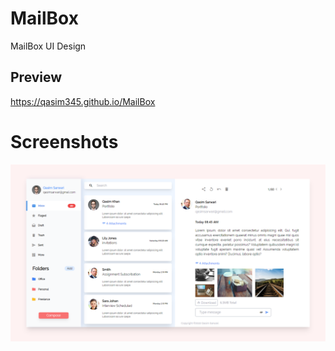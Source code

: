 # MailBox
MailBox UI Design
## Preview
https://qasim345.github.io/MailBox
# Screenshots
![MailBox](https://github.com/Qasim345/MailBox/blob/master/Screenshot%20.png)
